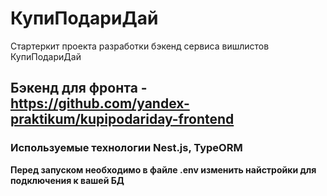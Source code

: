 # КупиПодариДай

Стартеркит проекта разработки бэкенд сервиса вишлистов КупиПодариДай


## Бэкенд для фронта - https://github.com/yandex-praktikum/kupipodariday-frontend
### Используемые технологии Nest.js, TypeORM

**Перед запуском необходимо в файле .env изменить найстройки для подключения к вашей БД**
